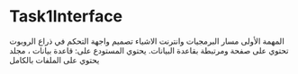 # Task1Interface
المهمة الأولى مسار البرمجيات وانترنت الاشياء تصميم واجهة التحكم في ذراع الروبوت تحتوي على  صفحة ومرتبطة بقاعدة البيانات. 
 يحتوي المستودع على: قاعدة بيانات ، مجلد يحتوي على الملفات بالكامل
